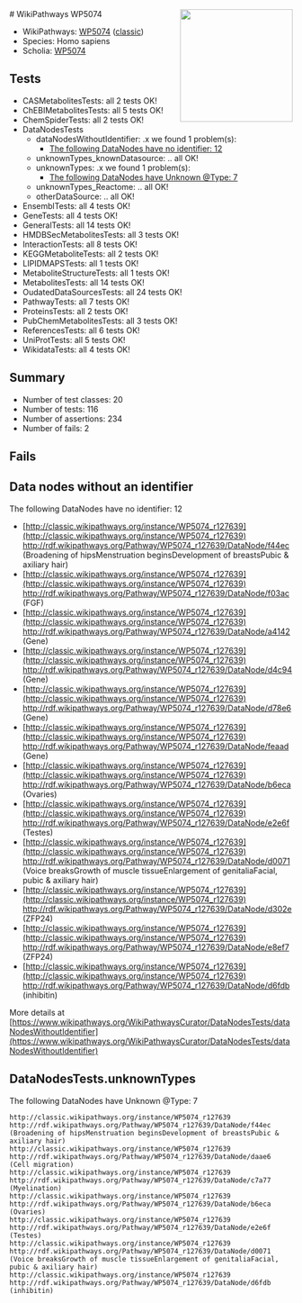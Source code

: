 <img style="float: right; width: 200px" src="https://upload.wikimedia.org/wikipedia/commons/thumb/8/83/Wplogo_with_text_500.png/640px-Wplogo_with_text_500.png" />
# WikiPathways WP5074

* WikiPathways: [WP5074](https://wikipathways.org/pathways/WP5074) ([classic](https://classic.wikipathways.org/instance/WP5074))
* Species: Homo sapiens
* Scholia: [WP5074](https://scholia.toolforge.org/wikipathways/WP5074)
## Tests
* CASMetabolitesTests: all 2 tests OK!
* ChEBIMetabolitesTests: all 5 tests OK!
* ChemSpiderTests: all 2 tests OK!
* DataNodesTests
    * dataNodesWithoutIdentifier: .x we found 1 problem(s):
        * [The following DataNodes have no identifier: 12](#8792c492)
    * unknownTypes_knownDatasource: .. all OK!
    * unknownTypes: .x we found 1 problem(s):
        * [The following DataNodes have Unknown @Type: 7](#839973e5)
    * unknownTypes_Reactome: .. all OK!
    * otherDataSource: .. all OK!
* EnsemblTests: all 4 tests OK!
* GeneTests: all 4 tests OK!
* GeneralTests: all 14 tests OK!
* HMDBSecMetabolitesTests: all 3 tests OK!
* InteractionTests: all 8 tests OK!
* KEGGMetaboliteTests: all 2 tests OK!
* LIPIDMAPSTests: all 1 tests OK!
* MetaboliteStructureTests: all 1 tests OK!
* MetabolitesTests: all 14 tests OK!
* OudatedDataSourcesTests: all 24 tests OK!
* PathwayTests: all 7 tests OK!
* ProteinsTests: all 2 tests OK!
* PubChemMetabolitesTests: all 3 tests OK!
* ReferencesTests: all 6 tests OK!
* UniProtTests: all 5 tests OK!
* WikidataTests: all 4 tests OK!


## Summary

* Number of test classes: 20
* Number of tests: 116
* Number of assertions: 234
* Number of fails: 2

## Fails

<a name="8792c492" />

## Data nodes without an identifier

The following DataNodes have no identifier: 12

* [http://classic.wikipathways.org/instance/WP5074_r127639](http://classic.wikipathways.org/instance/WP5074_r127639) http://rdf.wikipathways.org/Pathway/WP5074_r127639/DataNode/f44ec (Broadening of hipsMenstruation beginsDevelopment of breastsPubic & axiliary hair)
* [http://classic.wikipathways.org/instance/WP5074_r127639](http://classic.wikipathways.org/instance/WP5074_r127639) http://rdf.wikipathways.org/Pathway/WP5074_r127639/DataNode/f03ac (FGF)
* [http://classic.wikipathways.org/instance/WP5074_r127639](http://classic.wikipathways.org/instance/WP5074_r127639) http://rdf.wikipathways.org/Pathway/WP5074_r127639/DataNode/a4142 (Gene)
* [http://classic.wikipathways.org/instance/WP5074_r127639](http://classic.wikipathways.org/instance/WP5074_r127639) http://rdf.wikipathways.org/Pathway/WP5074_r127639/DataNode/d4c94 (Gene)
* [http://classic.wikipathways.org/instance/WP5074_r127639](http://classic.wikipathways.org/instance/WP5074_r127639) http://rdf.wikipathways.org/Pathway/WP5074_r127639/DataNode/d78e6 (Gene)
* [http://classic.wikipathways.org/instance/WP5074_r127639](http://classic.wikipathways.org/instance/WP5074_r127639) http://rdf.wikipathways.org/Pathway/WP5074_r127639/DataNode/feaad (Gene)
* [http://classic.wikipathways.org/instance/WP5074_r127639](http://classic.wikipathways.org/instance/WP5074_r127639) http://rdf.wikipathways.org/Pathway/WP5074_r127639/DataNode/b6eca (Ovaries)
* [http://classic.wikipathways.org/instance/WP5074_r127639](http://classic.wikipathways.org/instance/WP5074_r127639) http://rdf.wikipathways.org/Pathway/WP5074_r127639/DataNode/e2e6f (Testes)
* [http://classic.wikipathways.org/instance/WP5074_r127639](http://classic.wikipathways.org/instance/WP5074_r127639) http://rdf.wikipathways.org/Pathway/WP5074_r127639/DataNode/d0071 (Voice breaksGrowth of muscle tissueEnlargement of genitaliaFacial, pubic & axiliary hair)
* [http://classic.wikipathways.org/instance/WP5074_r127639](http://classic.wikipathways.org/instance/WP5074_r127639) http://rdf.wikipathways.org/Pathway/WP5074_r127639/DataNode/d302e (ZFP24)
* [http://classic.wikipathways.org/instance/WP5074_r127639](http://classic.wikipathways.org/instance/WP5074_r127639) http://rdf.wikipathways.org/Pathway/WP5074_r127639/DataNode/e8ef7 (ZFP24)
* [http://classic.wikipathways.org/instance/WP5074_r127639](http://classic.wikipathways.org/instance/WP5074_r127639) http://rdf.wikipathways.org/Pathway/WP5074_r127639/DataNode/d6fdb (inhibitin)


More details at [https://www.wikipathways.org/WikiPathwaysCurator/DataNodesTests/dataNodesWithoutIdentifier](https://www.wikipathways.org/WikiPathwaysCurator/DataNodesTests/dataNodesWithoutIdentifier)

<a name="839973e5" />

## DataNodesTests.unknownTypes

The following DataNodes have Unknown @Type: 7
```
http://classic.wikipathways.org/instance/WP5074_r127639 http://rdf.wikipathways.org/Pathway/WP5074_r127639/DataNode/f44ec (Broadening of hipsMenstruation beginsDevelopment of breastsPubic & axiliary hair)
http://classic.wikipathways.org/instance/WP5074_r127639 http://rdf.wikipathways.org/Pathway/WP5074_r127639/DataNode/daae6 (Cell migration)
http://classic.wikipathways.org/instance/WP5074_r127639 http://rdf.wikipathways.org/Pathway/WP5074_r127639/DataNode/c7a77 (Myelination)
http://classic.wikipathways.org/instance/WP5074_r127639 http://rdf.wikipathways.org/Pathway/WP5074_r127639/DataNode/b6eca (Ovaries)
http://classic.wikipathways.org/instance/WP5074_r127639 http://rdf.wikipathways.org/Pathway/WP5074_r127639/DataNode/e2e6f (Testes)
http://classic.wikipathways.org/instance/WP5074_r127639 http://rdf.wikipathways.org/Pathway/WP5074_r127639/DataNode/d0071 (Voice breaksGrowth of muscle tissueEnlargement of genitaliaFacial, pubic & axiliary hair)
http://classic.wikipathways.org/instance/WP5074_r127639 http://rdf.wikipathways.org/Pathway/WP5074_r127639/DataNode/d6fdb (inhibitin)
```

